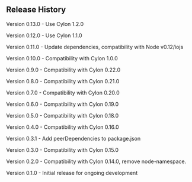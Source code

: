 ## Release History

Version 0.13.0 - Use Cylon 1.2.0

Version 0.12.0 - Use Cylon 1.1.0

Version 0.11.0 - Update dependencies, compatibility with Node v0.12/iojs

Version 0.10.0 - Compatibility with Cylon 1.0.0

Version 0.9.0 - Compatibility with Cylon 0.22.0

Version 0.8.0 - Compatibility with Cylon 0.21.0

Version 0.7.0 - Compatibility with Cylon 0.20.0

Version 0.6.0 - Compatibility with Cylon 0.19.0

Version 0.5.0 - Compatibility with Cylon 0.18.0

Version 0.4.0 - Compatibility with Cylon 0.16.0

Version 0.3.1 - Add peerDependencies to package.json

Version 0.3.0 - Compatibility with Cylon 0.15.0

Version 0.2.0 - Compatibility with Cylon 0.14.0, remove node-namespace.

Version 0.1.0 - Initial release for ongoing development
